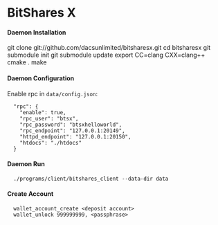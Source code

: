 # BitShares X

#### Daemon Installation

git clone git://github.com/dacsunlimited/bitsharesx.git
cd bitsharesx
git submodule init
git submodule update
export CC=clang CXX=clang++
cmake .
make

#### Daemon Configuration

Enable rpc in `data/config.json`:

```
  "rpc": {
    "enable": true,
    "rpc_user": "btsx",
    "rpc_password": "btsxhelloworld",
    "rpc_endpoint": "127.0.0.1:20149",
    "httpd_endpoint": "127.0.0.1:20150",
    "htdocs": "./htdocs"
  }
```

#### Daemon Run

```
  ./programs/client/bitshares_client --data-dir data
```

#### Create Account

```
  wallet_account_create <deposit account>
  wallet_unlock 999999999, <passphrase>
```
